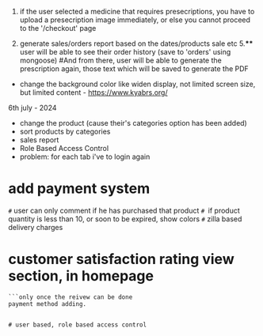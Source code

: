 1. if the user selected a medicine that requires presecriptions, you have to upload a presecription image immediately, or else you cannot proceed to the '/checkout' page

2. generate sales/orders report based on the dates/products sale etc 5.**\*\*** user will be able to see their order history (save to 'orders' using mongoose)
   #And from there, user will be able to generate the prescription again, those text which will be saved to generate the PDF

- change the background color like widen display, not limited screen size, but limited content - https://www.kyabrs.org/

6th july - 2024

- change the product (cause their's categories option has been added)
- sort products by categories
- sales report
- Role Based Access Control
- problem: for each tab i've to login again

# add payment system

`#` user can only comment if he has purchased that product
`# `if product quantity is less than 10, or soon to be expired, show colors
`#` zilla based delivery charges

# customer satisfaction rating view section, in homepage

````only logged in users can give reviews
```only once the reivew can be done
payment method adding.


# user based, role based access control
````
